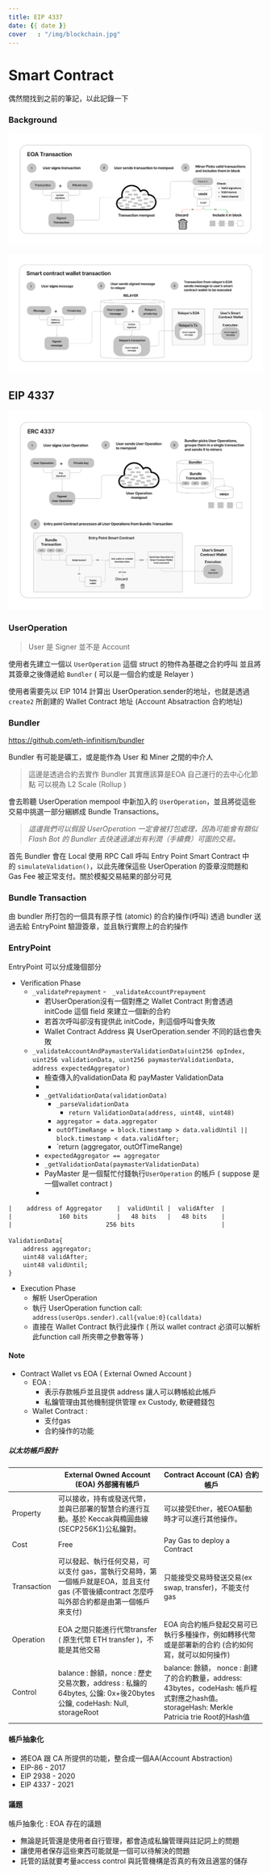 ```yaml
---
title: EIP 4337
date: {{ date }}
cover   : "/img/blockchain.jpg"
---
```

Smart Contract
===
偶然間找到之前的筆記，以此記錄一下


### Background

![](/img/20230319233934.png)


![](/img/20230319233942.png)

## EIP 4337
![EIP 4337](/img/20230319235339.png)
### UserOperation
> User 是 Signer 並不是 Account

使用者先建立一個以 `UserOperation` 這個 struct 的物件為基礎之合約呼叫
並且將其簽章之後傳遞給 `Bundler` ( 可以是一個合約或是 Relayer )

使用者需要先以 EIP 1014 計算出 UserOperation.sender的地址，也就是透過 `create2` 所創建的 Wallet Contract 地址 (Account Absatraction 合約地址)

### Bundler

https://github.com/eth-infinitism/bundler

Bundler 有可能是礦工，或是能作為 User 和 Miner 之間的中介人
> 這邊是透過合約去實作
> Bundler 其實應該算是EOA
> 自己運行的去中心化節點
> 可以視為 L2 Scale (Rollup )

會去聆聽 UserOperation mempool 中新加入的 `UserOperation`，並且將從這些交易中挑選一部分綑綁成 Bundle Transactions。

> _這邊我們可以假設 UserOperation 一定會被打包處理，因為可能會有類似 Flash Bot 的 Bundler 去快速過濾出有利潤（手續費）可圖的交易。_

首先 Bundler 會在 Local 使用 RPC Call 呼叫 Entry Point Smart Contract 中的 `simulateValidation()`，以此先確保這些 UserOperation 的簽章沒問題和 Gas Fee 被正常支付。關於模擬交易結果的部分可見

### Bundle Transaction

由 bundler 所打包的一個具有原子性 (atomic) 的合約操作(呼叫)
透過 bundler 送過去給 EntryPoint 驗證簽章，並且執行實際上的合約操作


### EntryPoint
EntryPoint 可以分成幾個部分
* Verification Phase
	* `_validatePrepayment` -   `_validateAccountPrepayment`
		* 若UserOperation沒有一個對應之 Wallet Contract 則會透過 initCode 這個 field 來建立一個新的合約
		* 若首次呼叫卻沒有提供此 initCode，則這個呼叫會失敗
		* Wallet Contract Address 與 UserOperation.sender 不同的話也會失敗
	* `_validateAccountAndPaymasterValidationData(uint256 opIndex, uint256 validationData, uint256 paymasterValidationData, address expectedAggregator)`
		* 檢查傳入的validationData 和 payMaster ValidationData
		* 
		* `_getValidationData(validationData)`
			* `_parseValidationData`
				* `return ValidationData(address, uint48, uint48)`
			* `aggregator = data.aggregator`
			* `outOfTimeRange = block.timestamp > data.validUntil || block.timestamp < data.validAfter;`
			* `return (aggregator, outOfTimeRange)
		* `expectedAggregator == aggregator`
		* `_getValidationData(paymasterValidationData)`
		* PayMaster 是一個幫忙付錢執行`UserOperation` 的帳戶 ( suppose 是一個wallet contract )
		* 
```
|    address of Aggregator    |  validUntil |  validAfter  |  
|             160 bits        |   48 bits   |   48 bits    |
|                          256 bits                        |

ValidationData{
	address aggregator;
	uint48 validAfter;
	uint48 validUntil;
}	     
```
* Execution Phase
	* 解析 UserOperation
	* 執行 UserOperation function call: `address(userOps.sender).call{value:0}(calldata)` 
	* 直接在 Wallet Contract 執行此操作 ( 所以 wallet contract 必須可以解析此function call 所夾帶之參數等等 )


#### Note
* Contract Wallet vs EOA ( External Owned Account ) 
	* EOA : 
		* 表示存款帳戶並且提供 address 讓人可以轉帳給此帳戶
		* 私鑰管理由其他機制提供管理 ex Custody, 軟硬體錢包
	* Wallet Contract :
		* 支付gas
		* 合約操作的功能

##### 以太坊帳戶設計
|           |   External Owned Account (EOA) 外部擁有帳戶 | Contract Account (CA) 合約帳戶 |
| ------ |  -------------------------------------------------- | -----------------------------------| 
| Property | 可以接收，持有或發送代幣，並與已部署的智慧合約進行互動。基於 Keccak與橢圓曲線(SECP256K1)公私鑰對。| 可以接受Ether，被EOA驅動時才可以進行其他操作。|
| Cost |  Free | Pay Gas to deploy a Contract |
| Transaction | 可以發起、執行任何交易，可以支付 gas，當執行交易時，第一個帳戶就是EOA，並且支付gas (不管後續contract 怎麼呼叫外部合約都是由第一個帳戶來支付) | 只能接受交易時發送交易(ex swap, transfer)，不能支付gas||
|  Operation | EOA 之間只能進行代幣transfer ( 原生代幣 ETH transfer )，不能是其他交易 | EOA 向合約帳戶發起交易可已執行多種操作，例如轉移代幣或是部署新的合約 (合約如何寫，就可以如何操作)|
| Control |  balance : 餘額，nonce : 歷史交易次數，address : 私鑰的64bytes, 公鑰: 0x+後20bytes公鑰, codeHash: Null, storageRoot | balance: 餘額， nonce : 創建了的合約數量，address: 43bytes，codeHash: 帳戶程式對應之hash值。 storageHash: Merkle Patricia trie Root的Hash值|


#### 帳戶抽象化
* 將EOA 跟 CA 所提供的功能，整合成一個AA(Account Abstraction)
* EIP-86 - 2017
* EIP 2938 - 2020
* EIP 4337 - 2021



#### 議題
帳戶抽象化 : EOA 存在的議題
* 無論是託管還是使用者自行管理，都會造成私鑰管理與註記詞上的問題
* 讓使用者保存這些東西可能就是一個可以待解決的問題
* 託管的話就要考量access control 與託管機構是否真的有效且適當的儲存


